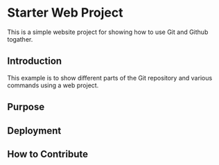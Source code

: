# Starter Web Project

This is a simple website project for
showing how to use Git and Github togather.

## Introduction

This example is to show different parts
of the Git repository and various commands
using a web project.

## Purpose

## Deployment 

## How to Contribute
